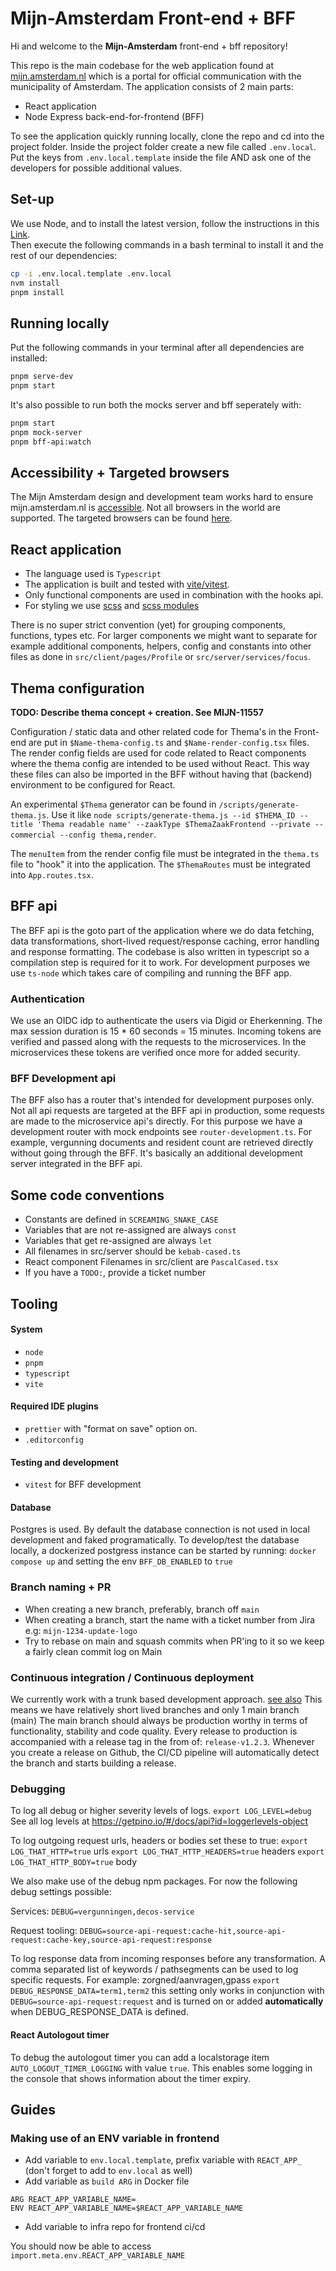 # Mijn-Amsterdam Front-end + BFF

Hi and welcome to the **Mijn-Amsterdam** front-end + bff repository!

This repo is the main codebase for the web application found at [mijn.amsterdam.nl](https://mijn.amsterdam.nl) which
is a portal for official communication with the municipality of Amsterdam. The application consists of 2 main parts:

- React application
- Node Express back-end-for-frontend (BFF)

To see the application quickly running locally, clone the repo and cd into the project folder. Inside the project folder create a new file called `.env.local`. Put the keys from `.env.local.template` inside the file AND ask one of the developers for possible additional values.

## Set-up

We use Node, and to install the latest version, follow the instructions in this [Link](https://github.com/nvm-sh/nvm?tab=readme-ov-file#installing-and-updating).<br>
Then execute the following commands in a bash terminal to install it and the rest of our dependencies:

```bash
cp -i .env.local.template .env.local
nvm install
pnpm install
```

## Running locally

Put the following commands in your terminal after all dependencies are installed:

```bash
pnpm serve-dev
pnpm start
```

It's also possible to run both the mocks server and bff seperately with:

```bash
pnpm start
pnpm mock-server
pnpm bff-api:watch
```

## Accessibility + Targeted browsers

The Mijn Amsterdam design and development team works hard to ensure mijn.amsterdam.nl is [accessible](https://mijn.amsterdam.nl/toegankelijkheidsverklaring).
Not all browsers in the world are supported. The targeted browsers can be found [here](https://github.com/Amsterdam/mijn-amsterdam-frontend/blob/main/package.json#L34).

## React application

- The language used is `Typescript`
- The application is built and tested with [vite/vitest](https://vitejs.dev/).
- Only functional components are used in combination with the hooks api.
- For styling we use [scss](https://create-react-app.dev/docs/adding-a-sass-stylesheet) and [scss modules](https://create-react-app.dev/docs/adding-a-css-modules-stylesheet)

There is no super strict convention (yet) for grouping components, functions, types etc. For larger components we might want to separate for example additional components, helpers, config and constants
into other files as done in `src/client/pages/Profile` or `src/server/services/focus`.

## Thema configuration

**TODO: Describe thema concept + creation. See MIJN-11557**

Configuration / static data and other related code for Thema's in the Front-end are put in `$Name-thema-config.ts` and `$Name-render-config.tsx` files. 
The render config fields are used for code related to React components where the thema config are intended to be used without React. This way these files can also be imported in the BFF without having that (backend) environment
to be configured for React.

An experimental `$Thema` generator can be found in `/scripts/generate-thema.js`. Use it like `node scripts/generate-thema.js --id $THEMA_ID --title 'Thema readable name' --zaakType $ThemaZaakFrontend --private --commercial --config thema,render`.

The `menuItem` from the render config file must be integrated in the `thema.ts` file to "hook" it into the application. The `$ThemaRoutes` must be integrated into `App.routes.tsx`.

## BFF api

The BFF api is the goto part of the application where we do data fetching, data transformations, short-lived request/response caching, error handling and response formatting.
The codebase is also written in typescript so a compilation step is required for it to work. For development purposes we use `ts-node` which takes care of compiling and running the BFF app.

### Authentication

We use an OIDC idp to authenticate the users via Digid or Eherkenning. The max session duration is 15 \* 60 seconds = 15 minutes. Incoming tokens are verified and passed along with the requests to the microservices.
In the microservices these tokens are verified once more for added security.

### BFF Development api

The BFF also has a router that's intended for development purposes only. Not all api requests are targeted at the BFF api in production, some requests are made to the microservice api's directly.
For this purpose we have a development router with mock endpoints see `router-development.ts`. For example, vergunning documents and resident count are retrieved directly without going through the BFF.
It's basically an additional development server integrated in the BFF api.

## Some code conventions

- Constants are defined in `SCREAMING_SNAKE_CASE`
- Variables that are not re-assigned are always `const`
- Variables that get re-assigned are always `let`
- All filenames in src/server should be `kebab-cased.ts`
- React component Filenames in src/client are `PascalCased.tsx`
- If you have a `TODO:`, provide  a ticket number

## Tooling

#### System

- `node`
- `pnpm`
- `typescript`
- `vite`

#### Required IDE plugins

- `prettier` with "format on save" option on.
- `.editorconfig`

#### Testing and development

- `vitest` for BFF development


#### Database

Postgres is used. By default the database connection is not used in local development and faked programatically. To develop/test the database locally, a dockerized postgress instance can be started by running: `docker compose up` and setting the env `BFF_DB_ENABLED` to `true`

### Branch naming + PR

- When creating a new branch, preferably, branch off `main`
- When creating a branch, start the name with a ticket number from Jira e.g: `mijn-1234-update-logo`
- Try to rebase on main and squash commits when PR'ing to it so we keep a fairly clean commit log on Main

### Continuous integration / Continuous deployment

We currently work with a trunk based development approach. [see also](https://trunkbaseddevelopment.com) This means we have relatively short lived branches and only 1 main branch (main)
The main branch should always be production worthy in terms of functionality, stability and code quality.
Every release to production is accompanied with a release tag in the from of: `release-v1.2.3`. Whenever you create a release on Github, the CI/CD pipeline will automatically detect the branch and starts building a release.

### Debugging
To log all debug or higher severity levels of logs.
`export LOG_LEVEL=debug`
See all log levels at https://getpino.io/#/docs/api?id=loggerlevels-object

To log outgoing request urls, headers or bodies set these to true:
`export LOG_THAT_HTTP=true` urls
`export LOG_THAT_HTTP_HEADERS=true` headers
`export LOG_THAT_HTTP_BODY=true` body

We also make use of the debug npm packages. For now the following debug settings possible:

Services:
`DEBUG=vergunningen,decos-service`

Request tooling:
`DEBUG=source-api-request:cache-hit,source-api-request:cache-key,source-api-request:response`

To log response data from incoming responses before any transformation.
A comma separated list of keywords / pathsegments can be used to log specific requests. For example: zorgned/aanvragen,gpass
`export DEBUG_RESPONSE_DATA=term1,term2` this setting only works in conjunction with `DEBUG=source-api-request:request` and is turned on or added **automatically** when DEBUG_RESPONSE_DATA is defined.

#### React Autologout timer
To debug the autologout timer you can add a localstorage item `AUTO_LOGOUT_TIMER_LOGGING` with value `true`. This enables some logging in the console
that shows information about the timer expiry.

## Guides

### Making use of an ENV variable in frontend

- Add variable to `env.local.template`, prefix variable with `REACT_APP_` (don't forget to add to `env.local` as well)
- Add variable as `build ARG` in Docker file 
```
ARG REACT_APP_VARIABLE_NAME=
ENV REACT_APP_VARIABLE_NAME=$REACT_APP_VARIABLE_NAME
```
- Add variable to infra repo for frontend ci/cd

You should now be able to access `import.meta.env.REACT_APP_VARIABLE_NAME`
